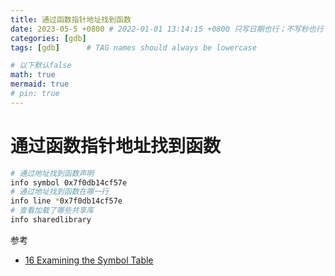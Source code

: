 ```yaml
---
title: 通过函数指针地址找到函数
date: 2023-05-5 +0800 # 2022-01-01 13:14:15 +0800 只写日期也行；不写秒也行；这样也行 2022-03-09T00:55:42+08:00
categories: [gdb]
tags: [gdb]      # TAG names should always be lowercase

# 以下默认false
math: true
mermaid: true
# pin: true
---
```


# 通过函数指针地址找到函数

```bash
# 通过地址找到函数声明
info symbol 0x7f0db14cf57e
# 通过地址找到函数在哪一行
info line *0x7f0db14cf57e
# 查看加载了哪些共享库
info sharedlibrary
```

参考

* [16 Examining the Symbol Table](https://sourceware.org/gdb/onlinedocs/gdb/Symbols.html)
